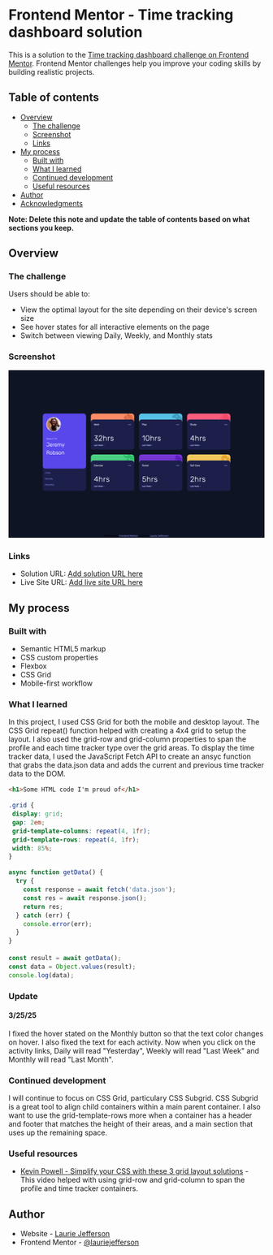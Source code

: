 # Frontend Mentor - Time tracking dashboard solution

This is a solution to the [Time tracking dashboard challenge on Frontend Mentor](https://www.frontendmentor.io/challenges/time-tracking-dashboard-UIQ7167Jw). Frontend Mentor challenges help you improve your coding skills by building realistic projects. 

## Table of contents

- [Overview](#overview)
  - [The challenge](#the-challenge)
  - [Screenshot](#screenshot)
  - [Links](#links)
- [My process](#my-process)
  - [Built with](#built-with)
  - [What I learned](#what-i-learned)
  - [Continued development](#continued-development)
  - [Useful resources](#useful-resources)
- [Author](#author)
- [Acknowledgments](#acknowledgments)

**Note: Delete this note and update the table of contents based on what sections you keep.**

## Overview

### The challenge

Users should be able to:

- View the optimal layout for the site depending on their device's screen size
- See hover states for all interactive elements on the page
- Switch between viewing Daily, Weekly, and Monthly stats

### Screenshot

![Screenshot](./screenshot.png)


### Links

- Solution URL: [Add solution URL here](https://your-solution-url.com)
- Live Site URL: [Add live site URL here](https://your-live-site-url.com)

## My process

### Built with

- Semantic HTML5 markup
- CSS custom properties
- Flexbox
- CSS Grid
- Mobile-first workflow


### What I learned

In this project, I used CSS Grid for both the mobile and desktop layout. The CSS Grid repeat() function helped with creating a 4x4 grid to setup the layout.  I also used the grid-row and grid-column properties to span the profile and each time tracker type over the grid areas.  To display the time tracker data,  I used the JavaScript Fetch API to create an ansyc function that grabs the data.json data and adds the current and previous time tracker data to the DOM.

```html
<h1>Some HTML code I'm proud of</h1>
```
```css
.grid {
 display: grid;
 gap: 2em;
 grid-template-columns: repeat(4, 1fr);
 grid-template-rows: repeat(4, 1fr);
 width: 85%;
}
```
```js
async function getData() {
  try {
    const response = await fetch('data.json');
    const res = await response.json();
    return res;
  } catch (err) {
    console.error(err);
  }
}

const result = await getData();
const data = Object.values(result);
console.log(data);
```

### Update
#### 3/25/25
I fixed the hover stated on the Monthly button so that the text color changes on hover.  I also fixed the text for each activity. Now when you click on the activity links, Daily will read "Yesterday", Weekly will read "Last Week" and Monthly will read "Last Month".

### Continued development

I will continue to focus on CSS Grid, particulary CSS Subgrid. CSS Subgrid is a great tool to align child containers within a main parent container.  I also want to use the grid-template-rows more when a container has a header and footer that matches the height of their areas, and a main section that uses up the remaining space. 

### Useful resources

- [Kevin Powell - Simplify your CSS with these 3 grid layout solutions](https://www.youtube.com/watch?v=JHregeIsjPQ) - This video helped with using grid-row and grid-column to span the profile and time tracker containers.


## Author

- Website - [Laurie Jefferson](https://github.com/lauriejefferson)
- Frontend Mentor - [@lauriejefferson](https://www.frontendmentor.io/profile/lauriejefferson)

